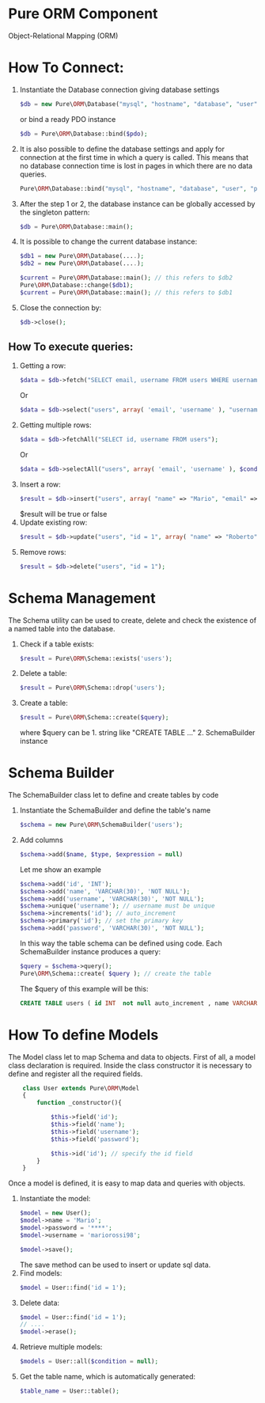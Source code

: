# Pure ORM Component

Object-Relational Mapping (ORM)

# How To Connect:

1. Instantiate the Database connection giving database settings
    ```php
    $db = new Pure\ORM\Database("mysql", "hostname", "database", "user", "password", array(PDO_attributes));
    ```
    or bind a ready PDO instance
    ```php
    $db = Pure\ORM\Database::bind($pdo);
    ```
2. It is also possible to define the database settings and apply for connection at the first time in which a query is called. This means that no database connection time is lost in pages in which there are no data queries.
    ```php
    Pure\ORM\Database::bind("mysql", "hostname", "database", "user", "password", array(PDO_attributes));
    ```
3. After the step 1 or 2, the database instance can be globally accessed by the singleton pattern:
    ```php
    $db = Pure\ORM\Database::main();
    ```
4. It is possible to change the current database instance:
    ```php
    $db1 = new Pure\ORM\Database(....);
    $db2 = new Pure\ORM\Database(....);

    $current = Pure\ORM\Database::main(); // this refers to $db2
    Pure\ORM\Database::change($db1);
    $current = Pure\ORM\Database::main(); // this refers to $db1
    ```
5. Close the connection by:
    ```php
    $db->close();
    ```    

## How To execute queries:

1. Getting a row:
    ```php
    $data = $db->fetch("SELECT email, username FROM users WHERE username = ?", array("Mario"));
    ```
    Or
    ```php
    $data = $db->select("users", array( 'email', 'username' ), "username = Mario" );
    ```
2. Getting multiple rows:
    ```php
    $data = $db->fetchAll("SELECT id, username FROM users");
    ```
    Or
    ```php
    $data = $db->selectAll("users", array( 'email', 'username' ), $condition);
    ```
3. Insert a row:
    ```php
    $result = $db->insert("users", array( "name" => "Mario", "email" => "mario.rossi@email.com"));
    ```
    $result will be true or false
4. Update existing row:
    ```php
    $result = $db->update("users", "id = 1", array( "name" => "Roberto" ) );
    ```
5. Remove rows:
    ```php
    $result = $db->delete("users", "id = 1");
    ```

# Schema Management

The Schema utility can be used to create, delete and check the existence of a named table into the database.

1. Check if a table exists:
    ```php
    $result = Pure\ORM\Schema::exists('users');
    ```
2. Delete a table:
    ```php
    $result = Pure\ORM\Schema::drop('users');
    ```
3. Create a table:
    ```php
    $result = Pure\ORM\Schema::create($query);
    ```
    where $query can be
        1. string like "CREATE TABLE ..."
        2. SchemaBuilder instance

# Schema Builder

The SchemaBuilder class let to define and create tables by code

1. Instantiate the SchemaBuilder and define the table's name
    ```php
    $schema = new Pure\ORM\SchemaBuilder('users');
    ```
2. Add columns
    ```php
    $schema->add($name, $type, $expression = null)
    ```
    Let me show an example
    ```php
    $schema->add('id', 'INT');
    $schema->add('name', 'VARCHAR(30)', 'NOT NULL');
    $schema->add('username', 'VARCHAR(30)', 'NOT NULL');
    $schema->unique('username'); // username must be unique
    $schema->increments('id'); // auto_increment
    $schema->primary('id'); // set the primary key
    $schema->add('password', 'VARCHAR(30)', 'NOT NULL');
    ```
    In this way the table schema can be defined using code.
    Each SchemaBuilder instance produces a query:
    ```php
    $query = $schema->query();
    Pure\ORM\Schema::create( $query ); // create the table
    ```
    The $query of this example will be this:
    ```sql
    CREATE TABLE users ( id INT  not null auto_increment , name VARCHAR(30) NOT NULL, username VARCHAR(30) NOT NULL, password VARCHAR(30) NOT NULL, CONSTRAINT pk_id PRIMARY KEY ( id ), CONSTRAINT uc_username UNIQUE ( username ) )
    ```

# How To define Models

The Model class let to map Schema and data to objects.
First of all, a model class declaration is required.
Inside the class constructor it is necessary to define and register all the required fields.
```php
    class User extends Pure\ORM\Model
    {
        function _constructor(){

            $this->field('id');
            $this->field('name');
            $this->field('username');
            $this->field('password');

            $this->id('id'); // specify the id field
        }
    }
```
Once a model is defined, it is easy to map data and queries with objects.

1. Instantiate the model:
    ```php
    $model = new User();
    $model->name = 'Mario';
    $model->password = '****';
    $model->username = 'mariorossi98';

    $model->save();
    ```
    The save method can be used to insert or update sql data.
2. Find models:
    ```php
    $model = User::find('id = 1');
    ```
3. Delete data:
    ```php
    $model = User::find('id = 1');
    // ....
    $model->erase();
    ```
4. Retrieve multiple models:
    ```php
    $models = User::all($condition = null);
    ```
5. Get the table name, which is automatically generated:
    ```php
    $table_name = User::table();
    ```

